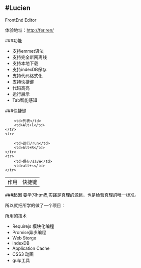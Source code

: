 
#Lucien
---
FrontEnd Editor

体验地址：http://fer.ren/

###功能

* 支持emmet语法
* 支持完全断网离线
* 支持本地下载
* 支持indexDB保存
* 支持代码格式化
* 支持快捷键
* 代码高亮
* 运行展示
* Tab智能感知

###快捷键

<table>
	<tr>
		<td>作用</td>
		<td>快捷键</td>
	</tr>
	<tr>

		<td>列表</td>
		<td>Alt+l</td>
	</tr>
	<tr>

		<td>运行/run</td>
		<td>Alt+R</td>
	</tr>
	<tr>
		<td>保存/save</td>
		<td>alt+s</td>
	</tr>
</table>


###起因
要学习html5,实践是真理的源泉，也是检验真理的唯一标准。

所以就把所学的做了一个项目：

所用的技术
* Requirejs 模块化编程
* Promise异步编程
* Web Storge
* indexDB
* Application Cache
* CSS3 动画
* gulp工具

